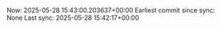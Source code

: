 Now: 2025-05-28 15:43:00.203637+00:00 Earliest commit since sync: None Last sync: 2025-05-28 15:42:17+00:00
